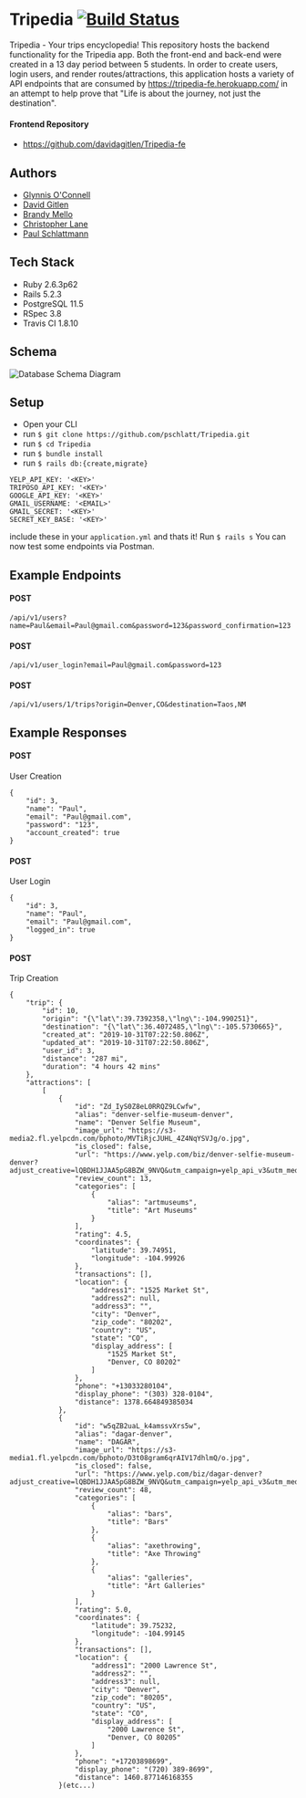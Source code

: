 # Tripedia [![Build Status](https://travis-ci.org/pschlatt/Tripedia.svg?branch=master)](https://travis-ci.org/pschlatt/Tripedia)
Tripedia - Your trips encyclopedia!  This repository hosts the backend functionality for the Tripedia app.  Both the front-end and back-end were created in a 13 day period between 5 students.  In order to create users, login users, and render routes/attractions, this application hosts a variety of API endpoints that are consumed by https://tripedia-fe.herokuapp.com/ in an attempt to help prove that "Life is about the journey, not just the destination".
#### Frontend Repository
- https://github.com/davidagitlen/Tripedia-fe

## Authors
- [Glynnis O'Connell](https://github.com/GlynnisOC)
- [David Gitlen](https://github.com/davidagitlen)
- [Brandy Mello](https://github.com/BrandyMello)
- [Christopher Lane](https://github.com/CLLane)
- [Paul Schlattmann](https://github.com/pschlatt)

## Tech Stack
- Ruby 2.6.3p62
- Rails 5.2.3
- PostgreSQL 11.5
- RSpec 3.8
- Travis CI 1.8.10

## Schema
![Database Schema Diagram](Untitled.png)

## Setup
- Open your CLI 
- run ```$ git clone https://github.com/pschlatt/Tripedia.git```
- run ```$ cd Tripedia```
- run ```$ bundle install```
- run ```$ rails db:{create,migrate}```
```
YELP_API_KEY: '<KEY>'
TRIPOSO_API_KEY: '<KEY>'
GOOGLE_API_KEY: '<KEY>'
GMAIL_USERNAME: '<EMAIL>'
GMAIL_SECRET: '<KEY>'
SECRET_KEY_BASE: '<KEY>'
```
include these in your ```application.yml``` and thats it! Run ```$ rails s``` You can now test some endpoints via Postman.

## Example Endpoints 
#### POST 
```/api/v1/users?name=Paul&email=Paul@gmail.com&password=123&password_confirmation=123``` 
#### POST
```/api/v1/user_login?email=Paul@gmail.com&password=123```
#### POST
```/api/v1/users/1/trips?origin=Denver,CO&destination=Taos,NM```

## Example Responses
#### POST 
User Creation
```
{
    "id": 3,
    "name": "Paul",
    "email": "Paul@gmail.com",
    "password": "123",
    "account_created": true
}
```
#### POST 
User Login
```
{
    "id": 3,
    "name": "Paul",
    "email": "Paul@gmail.com",
    "logged_in": true
}
```
#### POST 
Trip Creation
```
{
    "trip": {
        "id": 10,
        "origin": "{\"lat\":39.7392358,\"lng\":-104.990251}",
        "destination": "{\"lat\":36.4072485,\"lng\":-105.5730665}",
        "created_at": "2019-10-31T07:22:50.806Z",
        "updated_at": "2019-10-31T07:22:50.806Z",
        "user_id": 3,
        "distance": "287 mi",
        "duration": "4 hours 42 mins"
    },
    "attractions": [
        [
            {
                "id": "Zd_IyS0Z8eL0RRQZ9LCwfw",
                "alias": "denver-selfie-museum-denver",
                "name": "Denver Selfie Museum",
                "image_url": "https://s3-media2.fl.yelpcdn.com/bphoto/MVTiRjcJUHL_4Z4NqYSVJg/o.jpg",
                "is_closed": false,
                "url": "https://www.yelp.com/biz/denver-selfie-museum-denver?adjust_creative=lQBDH1JJAA5pG8BZW_9NVQ&utm_campaign=yelp_api_v3&utm_medium=api_v3_business_search&utm_source=lQBDH1JJAA5pG8BZW_9NVQ",
                "review_count": 13,
                "categories": [
                    {
                        "alias": "artmuseums",
                        "title": "Art Museums"
                    }
                ],
                "rating": 4.5,
                "coordinates": {
                    "latitude": 39.74951,
                    "longitude": -104.99926
                },
                "transactions": [],
                "location": {
                    "address1": "1525 Market St",
                    "address2": null,
                    "address3": "",
                    "city": "Denver",
                    "zip_code": "80202",
                    "country": "US",
                    "state": "CO",
                    "display_address": [
                        "1525 Market St",
                        "Denver, CO 80202"
                    ]
                },
                "phone": "+13033280104",
                "display_phone": "(303) 328-0104",
                "distance": 1378.664849385034
            },
            {
                "id": "w5qZB2uaL_k4amssvXrs5w",
                "alias": "dagar-denver",
                "name": "DAGAR",
                "image_url": "https://s3-media1.fl.yelpcdn.com/bphoto/D3t08gram6qrAIV17dhlmQ/o.jpg",
                "is_closed": false,
                "url": "https://www.yelp.com/biz/dagar-denver?adjust_creative=lQBDH1JJAA5pG8BZW_9NVQ&utm_campaign=yelp_api_v3&utm_medium=api_v3_business_search&utm_source=lQBDH1JJAA5pG8BZW_9NVQ",
                "review_count": 48,
                "categories": [
                    {
                        "alias": "bars",
                        "title": "Bars"
                    },
                    {
                        "alias": "axethrowing",
                        "title": "Axe Throwing"
                    },
                    {
                        "alias": "galleries",
                        "title": "Art Galleries"
                    }
                ],
                "rating": 5.0,
                "coordinates": {
                    "latitude": 39.75232,
                    "longitude": -104.99145
                },
                "transactions": [],
                "location": {
                    "address1": "2000 Lawrence St",
                    "address2": "",
                    "address3": null,
                    "city": "Denver",
                    "zip_code": "80205",
                    "country": "US",
                    "state": "CO",
                    "display_address": [
                        "2000 Lawrence St",
                        "Denver, CO 80205"
                    ]
                },
                "phone": "+17203898699",
                "display_phone": "(720) 389-8699",
                "distance": 1460.877146168355
            }(etc...)
```


